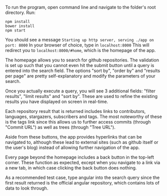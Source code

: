 To run the program, open command line and navigate to the folder's root directory. Run:

```
npm install
bower install
npm start
```

You should see a message `Starting up http server, serving ./app on port: 8000`
In your browser of choice, type in `localhost:8000`
This will redirect you to `localhost:8000/#home`, which is the homepage of the app.

The homepage allows you to search for github repositories. The validation is set up
such that you cannot even hit the submit button until a query is entered into the 
search field. The options "sort by", "order by" and "results per page" are pretty
self-explanatory and modify the parameters of your search.

Once you actually execute a query, you will see 3 additional fields: "filter results",
"limit results" and "sort by". These are used to refine the existing results you have
displayed on screen in real-time.

Each repository result that is returned includes links to contributors, languages,
stargazers, subscribers and tags. The most noteworthy of these is the tags link
since this allows us to further access commits (through "Commit URL") as well as trees
(through "Tree URL").

Aside from these buttons, the app provides hyperlinks that can be navigated to, although
these lead to external sites (such as github itself or the user's blog) instead of allowing
further navigation of the app.

Every page beyond the homepage includes a back button in the top-left corner. These function
as expected, except when you navigate to a link via a new tab, in which case clicking the
back button does nothing.

As a recommended test case, type angular into the search query since the first result
returned is the official angular repository, which contains lots of data to look through.